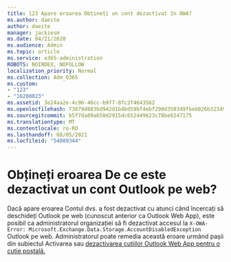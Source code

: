 ```yaml
---
title: 123 Apare eroarea Obțineți un cont dezactivat în OWA?
ms.author: daeite
author: daeite
manager: jackiesm
ms.date: 04/21/2020
ms.audience: Admin
ms.topic: article
ms.service: o365-administration
ROBOTS: NOINDEX, NOFOLLOW
localization_priority: Normal
ms.collection: Adm_O365
ms.custom:
- "123"
- "16200023"
ms.assetid: 3e24aa2e-4c96-46cc-b9f7-8fc2f4643562
ms.openlocfilehash: 73879d883bd942d1b4bd59bf4ebf290d358349fbeb026b3234934319014d21af
ms.sourcegitcommit: b5f7da89a650d2915dc652449623c78be6247175
ms.translationtype: MT
ms.contentlocale: ro-RO
ms.lasthandoff: 08/05/2021
ms.locfileid: "54089344"
---
```

# <a name="getting-an-account-disabled-error-in-outlook-on-the-web"></a>Obțineți eroarea De ce este dezactivat un cont Outlook pe web?

Dacă apare eroarea Contul dvs. a fost dezactivat cu atunci când încercați să deschideți Outlook pe web (cunoscut anterior ca Outlook Web App), este posibil ca administratorul organizației să fi dezactivat accesul la  `X-OWA-Error: Microsoft.Exchange.Data.Storage.AccountDisabledException` Outlook pe web. Administratorul poate remedia această eroare urmând pașii din subiectul Activarea sau [dezactivarea cutiilor Outlook Web App pentru o cutie poștală.](https://technet.microsoft.com/library/bb124124%28v=exchg.150%29.aspx)